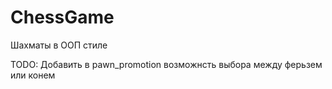 # ChessGame
Шахматы в ООП стиле

TODO: Добавить в pawn_promotion возможнсть выбора между ферьзем или конем 
